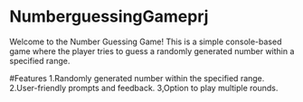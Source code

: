 # NumberguessingGameprj
Welcome to the Number Guessing Game! This is a simple console-based game where the player tries to guess a randomly generated number within a specified range.

#Features
1.Randomly generated number within the specified range.
2.User-friendly prompts and feedback.
3,Option to play multiple rounds.
